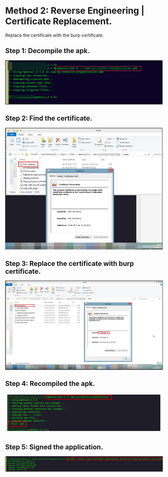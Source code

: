 # Method 2: Reverse Engineering | Certificate Replacement.

Replace the certificate with the burp certificate.

## Step 1: Decompile the apk.

![](../img/1.jpg)



## Step 2: Find the certificate.

![](../img/2.jpg)



## Step 3: Replace the certificate with burp certificate.

![](../img/3.jpg)



## Step 4: Recompiled the apk.

![](../img/4.jpg)



## Step 5: Signed the application.

![](../img/5.jpg)
